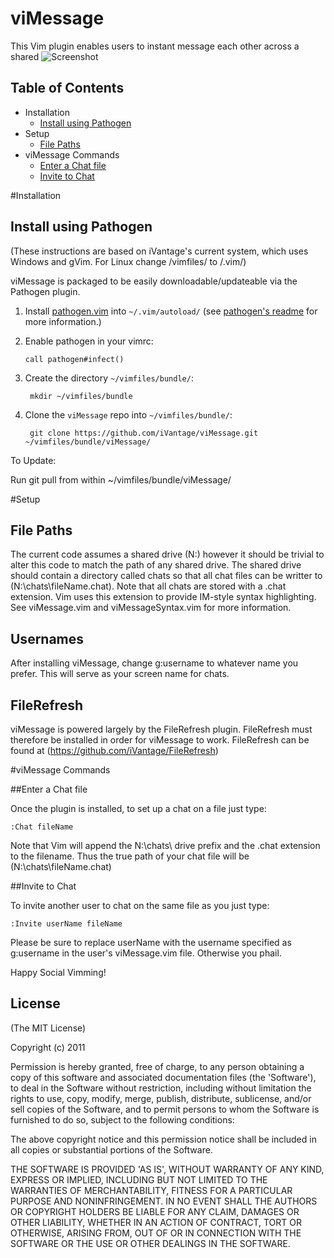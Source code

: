 # viMessage

This Vim plugin enables users to instant message each other across a shared 
![Screenshot](https://trello-attachments.s3.amazonaws.com/5314a3eb848eb79b42836894/5374c4f5c6154a6047fe69fe/841x598/706353f88ef04b341eb6127eb3012fc3/screenShot.png)

## Table of Contents

- Installation
  - [Install using Pathogen](#install-using-pathogen)
- Setup
	- [File Paths](#file-paths)
- viMessage Commands
	- [Enter a Chat file](#enter-a-chat-file)
    - [Invite to Chat](#invite-to-chat)
	

#Installation

## Install using Pathogen 

(These instructions are based on iVantage's current system, which uses Windows and gVim. For Linux change /vimfiles/ to /.vim/)

viMessage is packaged to be easily downloadable/updateable via the Pathogen plugin.

1. Install [pathogen.vim] into `~/.vim/autoload/` (see [pathogen's
   readme][install-pathogen] for more information.)

[pathogen.vim]: http://www.vim.org/scripts/script.php?script_id=2332
[install-pathogen]: https://github.com/tpope/vim-pathogen#installation

2. Enable pathogen in your vimrc:

   ```vim
   call pathogen#infect()
   ```

3. Create the directory `~/vimfiles/bundle/`:

        mkdir ~/vimfiles/bundle

4. Clone the `viMessage` repo into `~/vimfiles/bundle/`:

        git clone https://github.com/iVantage/viMessage.git ~/vimfiles/bundle/viMessage/

To Update:

Run git pull from within ~/vimfiles/bundle/viMessage/

#Setup

## File Paths

The current code assumes a shared drive (N:\) however it should be trivial to alter this code to match the path of any shared drive. The shared drive should contain a directory called chats so that all chat files can be writter to (N:\chats\fileName.chat). Note that all chats are stored with a .chat extension. Vim uses this extension to provide IM-style syntax highlighting. See viMessage.vim and viMessageSyntax.vim for more information.

## Usernames

After installing viMessage, change g:username to whatever name you prefer. This will serve as your screen name for chats.

## FileRefresh

viMessage is powered largely by the FileRefresh plugin. FileRefresh must therefore be installed in order for viMessage to work. FileRefresh can be found at (https://github.com/iVantage/FileRefresh)

#viMessage Commands

##Enter a Chat file

Once the plugin is installed, to set up a chat on a file just type:

```vim
:Chat fileName
```

Note that Vim will append the N:\chats\ drive prefix and the .chat extension to the filename. Thus the true path of your chat file will be (N:\chats\fileName.chat)

##Invite to Chat

To invite another user to chat on the same file as you just type:

```vim
:Invite userName fileName
```

Please be sure to replace userName with the username specified as g:username in the user's viMessage.vim file. Otherwise you phail.

Happy Social Vimming!

## License 

(The MIT License)

Copyright (c) 2011

Permission is hereby granted, free of charge, to any person obtaining
a copy of this software and associated documentation files (the
'Software'), to deal in the Software without restriction, including
without limitation the rights to use, copy, modify, merge, publish,
distribute, sublicense, and/or sell copies of the Software, and to
permit persons to whom the Software is furnished to do so, subject to
the following conditions:

The above copyright notice and this permission notice shall be
included in all copies or substantial portions of the Software.

THE SOFTWARE IS PROVIDED 'AS IS', WITHOUT WARRANTY OF ANY KIND,
EXPRESS OR IMPLIED, INCLUDING BUT NOT LIMITED TO THE WARRANTIES OF
MERCHANTABILITY, FITNESS FOR A PARTICULAR PURPOSE AND NONINFRINGEMENT.
IN NO EVENT SHALL THE AUTHORS OR COPYRIGHT HOLDERS BE LIABLE FOR ANY
CLAIM, DAMAGES OR OTHER LIABILITY, WHETHER IN AN ACTION OF CONTRACT,
TORT OR OTHERWISE, ARISING FROM, OUT OF OR IN CONNECTION WITH THE
SOFTWARE OR THE USE OR OTHER DEALINGS IN THE SOFTWARE.
